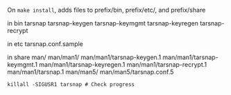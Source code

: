 
On `make install`, adds files to prefix/bin, prefix/etc/, and prefix/share

in bin
tarsnap
tarsnap-keygen
tarsnap-keymgmt
tarsnap-keyregen
tarsnap-recrypt

in etc
tarsnap.conf.sample

in share
man/
man/man1/
man/man1/tarsnap-keygen.1
man/man1/tarsnap-keymgmt.1
man/man1/tarsnap-keyregen.1
man/man1/tarsnap-recrypt.1
man/man1/tarsnap.1
man/man5/
man/man5/tarsnap.conf.5


```
killall -SIGUSR1 tarsnap # Check progress
```
